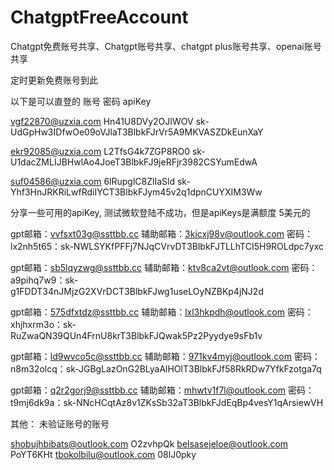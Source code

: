 # ChatgptFreeAccount

Chatgpt免费账号共享、Chatgpt账号共享、chatgpt plus账号共享、openai账号共享

定时更新免费账号到此

以下是可以直登的  账号 密码 apiKey 


vgf22870@uzxia.com	Hn41U8DVy2OJIWOV	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

ekr92085@uzxia.com	L2TfsG4k7ZGP8RO0	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

suf04586@uzxia.com	6lRupglC8ZlIaSld	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


分享一些可用的apiKey, 测试微软登陆不成功，但是apiKeys是满额度 5美元的

gpt邮箱：vvfsxt03g@ssttbb.cc   辅助邮箱：3kicxj98v@outlook.com  密码：lx2nh5t65：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   

gpt邮箱：sb5lqyzwg@ssttbb.cc   辅助邮箱：ktv8ca2vt@outlook.com  密码：a9pihq7w9：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  

gpt邮箱：575dfxtdz@ssttbb.cc   辅助邮箱：lxl3hkpdh@outlook.com  密码：xhjhxrm3o：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   

gpt邮箱：ld9wvco5c@ssttbb.cc   辅助邮箱：971kv4myj@outlook.com  密码：n8m32olcq：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 

gpt邮箱：q2r2gorj9@ssttbb.cc   辅助邮箱：mhwtv1f7l@outlook.com  密码：t9mj6dk9a：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

其他：
  未验证账号的账号
  
shobujhbibats@outlook.com O2zvhpQk
belsasejeloe@outlook.com PoYT6KHt
tbokolbilu@outlook.com 08lJ0pky

